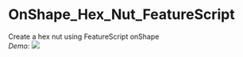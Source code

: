 # OnShape_Hex_Nut_FeatureScript
Create a hex nut using FeatureScript onShape\
*Demo:*
![](images/Hex.gif)
